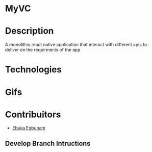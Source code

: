 # MyVC

# Description
A monolithic react native application that interact with different apis to deliver on the requirments of the app
# Technologies

# Gifs

# Contribuitors
- [Ebuka Egbunam](https://www.linkedin.com/in/ebukaegb/)
 
## Develop Branch Intructions